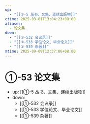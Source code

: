 ```yaml
---
up:
  - "[[①-5 丛书、文集、连续出版物]]"
ctime: 2025-03-01T13:04:23+08:00
aliases:
  - 论文集
down:
  - "[[①-532 会议录]]"
  - "[[①-533 学位论文、毕业论文]]"
  - "[[①-539 杂著]]"
mtime: 2025-09-09T12:37:06+08:00
---
```


# ①-53 论文集

- up: [[①-5 丛书、文集、连续出版物]]
- down:	
	- [[①-532 会议录]]
	- [[①-533 学位论文、毕业论文]]
	- [[①-539 杂著]]
	
